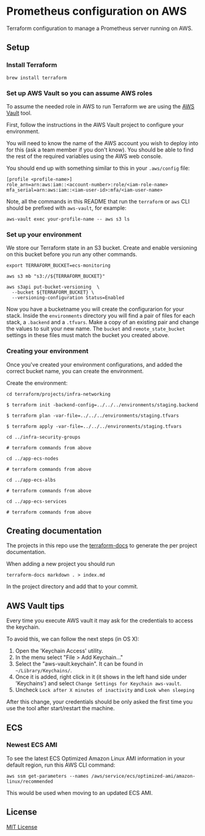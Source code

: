 # Prometheus configuration on AWS #

Terraform configuration to manage a Prometheus server running on AWS.

## Setup ##

### Install Terraform

    brew install terraform

### Set up AWS Vault so you can assume AWS roles

To assume the needed role in AWS to run Terraform we are using the [AWS Vault](https://github.com/99designs/aws-vault) tool.

First, follow the instructions in the AWS Vault project to configure your environment.

You will need to know the name of the AWS account you wish to deploy into for this (ask a team member if you
don't know). You should be able to find the rest of the required variables using the AWS web console.

You should end up with something similar to this in your `.aws/config` file:

    [profile <profile-name>]
    role_arn=arn:aws:iam::<account-number>:role/<iam-role-name>
    mfa_serial=arn:aws:iam::<iam-user-id>:mfa/<iam-user-name>

Note, all the commands in this README that run the `terraform` or `aws` CLI should be prefixed with `aws-vault`,
for example:

    aws-vault exec your-profile-name -- aws s3 ls

### Set up your environment

We store our Terraform state in an S3 bucket. Create
and enable versioning on this bucket before you run any other commands.

    export TERRAFORM_BUCKET=ecs-monitoring

    aws s3 mb "s3://${TERRAFORM_BUCKET}"

    aws s3api put-bucket-versioning  \
      --bucket ${TERRAFORM_BUCKET} \
      --versioning-configuration Status=Enabled

Now you have a bucketname you will create the configurarion for your
stack. Inside the `environments` directory you will find a pair of files
for each stack, a `.backend` and a `.tfvars`. Make a copy of an existing
pair and change the values to suit your new name. The `bucket`
and `remote_state_bucket` settings in these files must match the bucket you
created above.

### Creating your environment

Once you've created your environment configurations, and added the
correct bucket name, you can create the environment.

Create the environment:

    cd terraform/projects/infra-networking

    $ terraform init -backend-config=../../../environments/staging.backend

    $ terraform plan -var-file=../../../environments/staging.tfvars

    $ terraform apply -var-file=../../../environments/staging.tfvars

    cd ../infra-security-groups

    # terraform commands from above

    cd ../app-ecs-nodes

    # terraform commands from above

    cd ../app-ecs-albs

    # terraform commands from above

    cd ../app-ecs-services

    # terraform commands from above

## Creating documentation

The projects in this repo use the [terraform-docs](https://github.com/segmentio/terraform-docs)
to generate the per project documentation.

When adding a new project you should run

    terraform-docs markdown . > index.md

In the project directory and add that to your commit.

## AWS Vault tips

Every time you execute AWS vault it may ask for the credentials to access the keychain.

To avoid this, we can follow the next steps (in OS X):

1. Open the 'Keychain Access' utility.
2. In the menu select "File > Add Keychain..."
3. Select the "aws-vault.keychain". It can be found in `~/Library/Keychains/`.
4. Once it is added, right click in it (it shows in the left hand side under 'Keychains') and select `Change Settings for Keychain aws-vault`.
5. Uncheck `Lock after X minutes of inactivity` and `Look when sleeping`

After this change, your credentials should be only asked the first time you use the tool after start/restart the machine.

## ECS

### Newest ECS AMI

To see the latest ECS Optimized Amazon Linux AMI information in your
default region, run this AWS CLI command:

    aws ssm get-parameters --names /aws/service/ecs/optimized-ami/amazon-linux/recommended

This would be used when moving to an updated ECS AMI.
## License
[MIT License](LICENCE)

